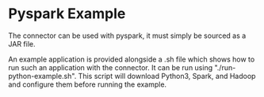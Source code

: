 # Pyspark Example

The connector can be used with pyspark, it must simply be sourced as a JAR file. 

An example application is provided alongside a .sh file which shows how to run such an application with the connector. It can be run using "./run-python-example.sh". This script will download Python3, Spark, and Hadoop and configure them before running the example.

